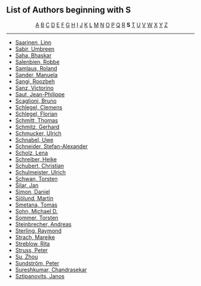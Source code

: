 <h2>List of Authors beginning with S</h2>
<p style="text-align:center"><a href="authors_A.html">A</a>&nbsp;<a href="authors_B.html">B</a>&nbsp;<a href="authors_C.html">C</a>&nbsp;<a href="authors_D.html">D</a>&nbsp;<a href="authors_E.html">E</a>&nbsp;<a href="authors_F.html">F</a>&nbsp;<a href="authors_G.html">G</a>&nbsp;<a href="authors_H.html">H</a>&nbsp;<a href="authors_I.html">I</a>&nbsp;<a href="authors_J.html">J</a>&nbsp;<a href="authors_K.html">K</a>&nbsp;<a href="authors_L.html">L</a>&nbsp;<a href="authors_M.html">M</a>&nbsp;<a href="authors_N.html">N</a>&nbsp;<a href="authors_O.html">O</a>&nbsp;<a href="authors_P.html">P</a>&nbsp;<a href="authors_Q.html">Q</a>&nbsp;<a href="authors_R.html">R</a>&nbsp;<b>S</b>&nbsp;<a href="authors_T.html">T</a>&nbsp;<a href="authors_U.html">U</a>&nbsp;<a href="authors_V.html">V</a>&nbsp;<a href="authors_W.html">W</a>&nbsp;<a href="authors_X.html">X</a>&nbsp;<a href="authors_Y.html">Y</a>&nbsp;<a href="authors_Z.html">Z</a>&nbsp;</p>
<hr width="98%" />
<ul class="authors_list">
<li><a href="author_263.html">Saarinen, Linn</a></li><li><a href="author_264.html">Sabir, Umbreen</a></li><li><a href="author_265.html">Saha, Bhaskar</a></li><li><a href="author_266.html">Salenbien, Robbe</a></li><li><a href="author_267.html">Samlaus, Roland</a></li><li><a href="author_268.html">Sander, Manuela</a></li><li><a href="author_269.html">Sangi, Roozbeh</a></li><li><a href="author_270.html">Sanz, Victorino</a></li><li><a href="author_271.html">Saut, Jean-Philippe</a></li><li><a href="author_272.html">Scaglioni, Bruno</a></li><li><a href="author_273.html">Schlegel, Clemens</a></li><li><a href="author_274.html">Schlegel, Florian</a></li><li><a href="author_275.html">Schmitt, Thomas</a></li><li><a href="author_276.html">Schmitz, Gerhard</a></li><li><a href="author_277.html">Schmucker, Ulrich</a></li><li><a href="author_278.html">Schnabel, Uwe</a></li><li><a href="author_279.html">Schneider, Stefan-Alexander</a></li><li><a href="author_280.html">Scholz, Lena</a></li><li><a href="author_281.html">Schreiber, Heike</a></li><li><a href="author_282.html">Schubert, Christian</a></li><li><a href="author_283.html">Schulmeister, Ulrich</a></li><li><a href="author_284.html">Schwan, Torsten</a></li><li><a href="author_285.html">Šilar, Jan</a></li><li><a href="author_286.html">Simon, Daniel</a></li><li><a href="author_287.html">Sjölund, Martin</a></li><li><a href="author_288.html">Smetana, Tomas</a></li><li><a href="author_289.html">Sohn, Michael D.</a></li><li><a href="author_290.html">Sommer, Torsten</a></li><li><a href="author_291.html">Steinbrecher, Andreas</a></li><li><a href="author_292.html">Sterling, Raymond</a></li><li><a href="author_293.html">Strach, Mareike</a></li><li><a href="author_294.html">Streblow, Rita</a></li><li><a href="author_295.html">Struss, Peter</a></li><li><a href="author_296.html">Su, Zhou</a></li><li><a href="author_297.html">Sundström, Peter</a></li><li><a href="author_298.html">Sureshkumar, Chandrasekar</a></li><li><a href="author_299.html">Sztipanovits, Janos</a></li></ul>